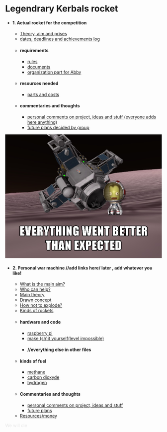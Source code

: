 # Legendrary Kerbals rocket
* #### 1. Actual rocket for the competition
    * [Theory, aim and prises](theory_aim_prices.md)
    * [dates, deadlines and achievements log](dates_deadlines_acheivements.md)
    * #### requirements
        * [rules](rules.md)
        * [documents](documents_required_stuff.md)
        * [organization part for Abby](for_abby.md)
    * #### resources needed
        * [parts and costs](parts_costs.md)
    * #### commentaries and thoughts
        * [personal comments on project, ideas and stuff (everyone adds here anything)](comment_compet.md)
        * [future plans decided by group](futur_plans_comp.md)
     
![Drag Racing](my_im.jpg)
* #### 2. Personal war machine //add links here\/ later , add whatever you like!
    * [What is the main aim?]() 
    * [Who can help?](who_help.md)
    * [Main theory]()
    * [Drawn concept]() 
    * [How not to explode?]() 
    * [Kinds of rockets]() 
    * #### hardware and code
        * [raspberry pi]()
        * [make (sh)it yourself(level impossible)]()
        * #### //everything else in other files
    * #### kinds of fuel
        * [methane]()
        * [carbon dioxyde]()
        * [hydrogen]()
    * #### Commentaries and thoughts
        * [personal comments on project, ideas and stuff]()
        * [future plans]()
    * [Resources/money]() 
    
    
 <font color="#e8e8e8"> We will die </font>

